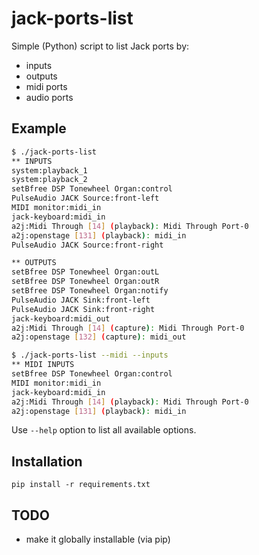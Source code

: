# jack-ports-list

Simple (Python) script to list Jack ports by:
- inputs
- outputs
- midi ports
- audio ports

## Example

```sh
$ ./jack-ports-list
** INPUTS
system:playback_1
system:playback_2
setBfree DSP Tonewheel Organ:control
PulseAudio JACK Source:front-left
MIDI monitor:midi_in
jack-keyboard:midi_in
a2j:Midi Through [14] (playback): Midi Through Port-0
a2j:openstage [131] (playback): midi_in
PulseAudio JACK Source:front-right

** OUTPUTS
setBfree DSP Tonewheel Organ:outL
setBfree DSP Tonewheel Organ:outR
setBfree DSP Tonewheel Organ:notify
PulseAudio JACK Sink:front-left
PulseAudio JACK Sink:front-right
jack-keyboard:midi_out
a2j:Midi Through [14] (capture): Midi Through Port-0
a2j:openstage [132] (capture): midi_out

$ ./jack-ports-list --midi --inputs
** MIDI INPUTS
setBfree DSP Tonewheel Organ:control
MIDI monitor:midi_in
jack-keyboard:midi_in
a2j:Midi Through [14] (playback): Midi Through Port-0
a2j:openstage [131] (playback): midi_in
```

Use `--help` option to list all available options.

## Installation

```
pip install -r requirements.txt
```

## TODO

- make it globally installable (via pip)

